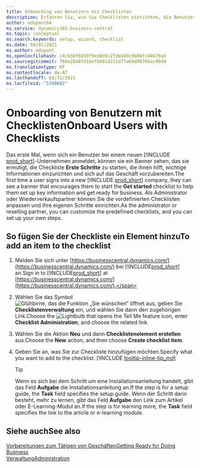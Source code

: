 ```yaml
---
title: Onboarding von Benutzern mit Checklisten
description: Erfahren Sie, wie Sie Checklisten einrichten, die Benutzern den Einstieg in Business Central erleichtern.
author: edupont04
ms.service: dynamics365-business-central
ms.topic: conceptual
ms.search.keywords: setup, wizard, checklist
ms.date: 04/01/2021
ms.author: edupont
ms.openlocfilehash: c4c636f6030f9ee8d9c2fde849c9b86fc04670ad
ms.sourcegitcommit: 766e2840fd16efb901d211d7fa64d96766ac99d9
ms.translationtype: HT
ms.contentlocale: de-AT
ms.lasthandoff: 03/31/2021
ms.locfileid: "5788682"
---
```

# <a name="onboard-users-with-checklists"></a><span data-ttu-id="5be69-103">Onboarding von Benutzern mit Checklisten</span><span class="sxs-lookup"><span data-stu-id="5be69-103">Onboard Users with Checklists</span></span>

<span data-ttu-id="5be69-104">Das erste Mal, wenn sich ein Benutzer bei einem neuen [!INCLUDE [prod_short](includes/prod_short.md)]-Unternehmen anmeldet, können sie ein Banner sehen, das sie ermutigt, die Checkliste **Erste Schritte** zu starten, die ihnen hilft, wichtige Informationen einzurichten und sich auf das Geschäft vorzubereiten.</span><span class="sxs-lookup"><span data-stu-id="5be69-104">The first time a user signs into a new [!INCLUDE [prod_short](includes/prod_short.md)] company, they can see a banner that encourages them to start the **Get started** checklist to help them set up key information and get ready for business.</span></span> <span data-ttu-id="5be69-105">Als Administrator oder Wiederverkaufspartner können Sie die vordefinierten Checklisten anpassen und Ihre eigenen Schritte einrichten.</span><span class="sxs-lookup"><span data-stu-id="5be69-105">As the administrator or reselling partner, you can customize the predefined checklists, and you can set up your own steps.</span></span>

## <a name="to-add-an-item-to-the-checklist"></a><span data-ttu-id="5be69-106">So fügen Sie der Checkliste ein Element hinzu</span><span class="sxs-lookup"><span data-stu-id="5be69-106">To add an item to the checklist</span></span>

1. <span data-ttu-id="5be69-107">Melden Sie sich unter [https://businesscentral.dynamics.com/](https://businesscentral.dynamics.com/) bei [!INCLUDE[prod_short](includes/prod_short.md)] an.</span><span class="sxs-lookup"><span data-stu-id="5be69-107">Sign in to [!INCLUDE[prod_short](includes/prod_short.md)] at [https://businesscentral.dynamics.com/](https://businesscentral.dynamics.com/).</span></span>

2. <span data-ttu-id="5be69-108">Wählen Sie das Symbol ![Glühbirne, das die Funktion „Sie wünschen“ öffnet](media/ui-search/search_small.png "Tell me-Funktion") aus, geben Sie **Checklistenverwaltung** ein, und wählen Sie dann den zugehörigen Link.</span><span class="sxs-lookup"><span data-stu-id="5be69-108">Choose the ![Lightbulb that opens the Tell Me feature](media/ui-search/search_small.png "Tell me what you want to do") icon, enter **Checklist Administration**, and choose the related link.</span></span>  

3. <span data-ttu-id="5be69-109">Wählen Sie die Aktion **Neu** und dann **Checklistenelement erstellen** aus.</span><span class="sxs-lookup"><span data-stu-id="5be69-109">Choose the **New** action, and then choose **Create checklist item**.</span></span>  

4. <span data-ttu-id="5be69-110">Geben Sie an, was Sie zur Checkliste hinzufügen möchten.</span><span class="sxs-lookup"><span data-stu-id="5be69-110">Specify what you want to add to the checklist.</span></span> [!INCLUDE [tooltip-inline-tip_md](includes/tooltip-inline-tip_md.md)]

    > [!TIP]
    > <span data-ttu-id="5be69-111">Wenn es sich bei dem Schritt um eine Installationsanleitung handelt, gibt das Feld **Aufgabe** die Installationsanleitung an.</span><span class="sxs-lookup"><span data-stu-id="5be69-111">If the step is for a setup guide, the **Task** field specifies the setup guide.</span></span> <span data-ttu-id="5be69-112">Wenn der Schritt darin besteht, mehr zu lernen, gibt das Feld **Aufgabe** den Link zum Artikel oder E-Learning-Modul an.</span><span class="sxs-lookup"><span data-stu-id="5be69-112">If the step is for learning more, the **Task** field specifies the link to the article or e-learning module.</span></span>

## <a name="see-also"></a><span data-ttu-id="5be69-113">Siehe auch</span><span class="sxs-lookup"><span data-stu-id="5be69-113">See also</span></span>

[<span data-ttu-id="5be69-114">Vorbereitungen zum Tätigen von Geschäften</span><span class="sxs-lookup"><span data-stu-id="5be69-114">Getting Ready for Doing Business</span></span>](ui-get-ready-business.md)  
[<span data-ttu-id="5be69-115">Verwaltung</span><span class="sxs-lookup"><span data-stu-id="5be69-115">Administration</span></span>](admin-setup-and-administration.md)  
